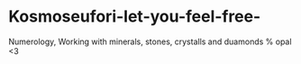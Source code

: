 # Kosmoseufori-let-you-feel-free-
Numerology, Working with minerals, stones, crystalls and duamonds % opal &lt;3
